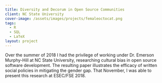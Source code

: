 ```yaml
---
title: Diversity and Decorum in Open Source Communities
client: NC State University
cover-image: /assets/images/projects/femaleoctocat.png
tags: 
  - R
  - SQL
  - LaTeX
layout: project
---
```

Over the summer of 2018 I had the privilege of working under Dr. Emerson
Murphy-Hill at NC State University, researching cultural bias in open source
software development. The resulting paper illustrates the efficacy of written
social policies in mitigating the gender gap. That November, I was able to
present this research at ESEC/FSE 2018.
